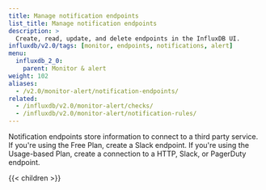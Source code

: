 ```yaml
---
title: Manage notification endpoints
list_title: Manage notification endpoints
description: >
  Create, read, update, and delete endpoints in the InfluxDB UI.
influxdb/v2.0/tags: [monitor, endpoints, notifications, alert]
menu:
  influxdb_2_0:
    parent: Monitor & alert
weight: 102
aliases:
  - /v2.0/monitor-alert/notification-endpoints/
related:
  - /influxdb/v2.0/monitor-alert/checks/
  - /influxdb/v2.0/monitor-alert/notification-rules/
---
```


Notification endpoints store information to connect to a third party service.
If you're using the Free Plan, create a Slack endpoint.
If you're using the Usage-based Plan, create a connection to a HTTP, Slack, or PagerDuty endpoint.

{{< children >}}
